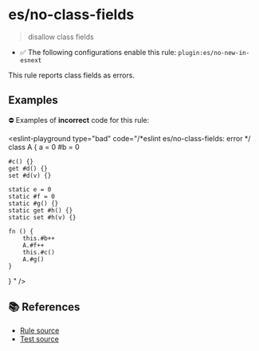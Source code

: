 # es/no-class-fields
> disallow class fields

- ✅ The following configurations enable this rule: `plugin:es/no-new-in-esnext`

This rule reports class fields as errors.

## Examples

⛔ Examples of **incorrect** code for this rule:

<eslint-playground type="bad" code="/*eslint es/no-class-fields: error */
class A {
    a = 0
    #b = 0

    #c() {}
    get #d() {}
    set #d(v) {}

    static e = 0
    static #f = 0
    static #g() {}
    static get #h() {}
    static set #h(v) {}

    fn () {
        this.#b++
        A.#f++
        this.#c()
        A.#g()
    }
}
" />

## 📚 References

- [Rule source](https://github.com/mysticatea/eslint-plugin-es/blob/v4.1.0/lib/rules/no-class-fields.js)
- [Test source](https://github.com/mysticatea/eslint-plugin-es/blob/v4.1.0/tests/lib/rules/no-class-fields.js)
